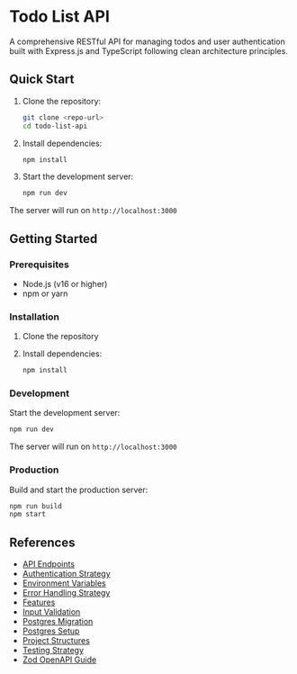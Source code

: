 # Todo List API

A comprehensive RESTful API for managing todos and user authentication built with Express.js and TypeScript following clean architecture principles.

## Quick Start

1. Clone the repository:

   ```bash
   git clone <repo-url>
   cd todo-list-api
   ```

2. Install dependencies:

   ```bash
   npm install
   ```

3. Start the development server:

   ```bash
   npm run dev
   ```

The server will run on `http://localhost:3000`

## Getting Started

### Prerequisites

- Node.js (v16 or higher)
- npm or yarn

### Installation

1. Clone the repository
2. Install dependencies:

   ```bash
   npm install
   ```

### Development

Start the development server:

```bash
npm run dev
```

The server will run on `http://localhost:3000`

### Production

Build and start the production server:

```bash
npm run build
npm start
```

## References

- [API Endpoints](docs/api-endpoints.md)
- [Authentication Strategy](docs/authentication-strategy.md)
- [Environment Variables](docs/environment-variables.md)
- [Error Handling Strategy](docs/error-handling-strategy.md)
- [Features](docs/features.md)
- [Input Validation](docs/input-validation.md)
- [Postgres Migration](docs/postgres-migration.md)
- [Postgres Setup](docs/postgres-setup.md)
- [Project Structures](docs/project-structures.md)
- [Testing Strategy](docs/testing-strategy.md)
- [Zod OpenAPI Guide](docs/zod-openapi-guide.md)
